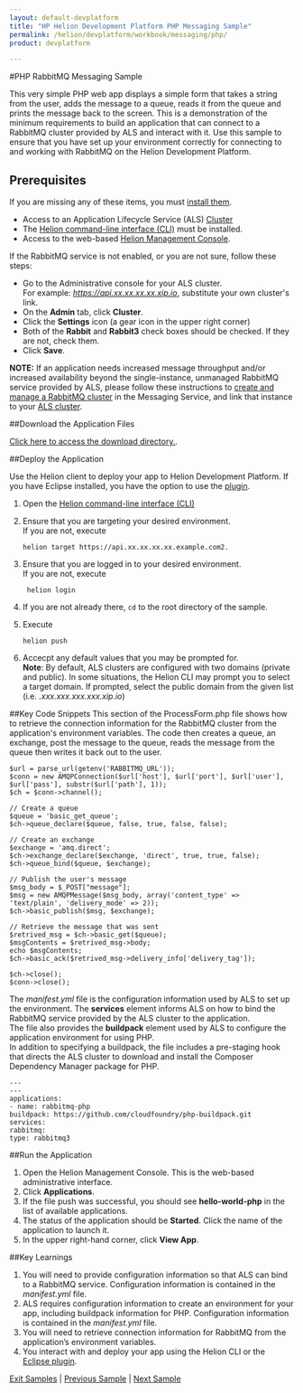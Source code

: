 ```yaml
---
layout: default-devplatform
title: "HP Helion Development Platform PHP Messaging Sample"
permalink: /helion/devplatform/workbook/messaging/php/
product: devplatform

---
```

<!--PUBLISHED-->

#PHP RabbitMQ Messaging Sample

This very simple PHP web app displays a simple form that takes a string from the user, adds the message to a queue, reads it from the queue and prints the message back to the screen. This is a demonstration of the minimum requirements to build an application that can connect to a RabbitMQ cluster provided by ALS and interact with it. Use this sample to ensure that you have set up your environment correctly for connecting to and working with RabbitMQ on the Helion Development Platform. 

## Prerequisites
If you are missing any of these items, you must [install them](/helion/devplatform/appdev/).

- Access to an Application Lifecycle Service (ALS) [Cluster](/als/v1/admin/cluster/)
- The  [Helion command-line interface (CLI)](/als/v1/user/client/) must be installed.
- Access to the web-based [Helion Management Console](/als/v1/user/client/).

If the RabbitMQ service is not enabled, or you are not sure, follow these steps:

- Go to the Administrative console for your ALS cluster. <br>For example: *https://api.xx.xx.xx.xx.xip.io*, substitute your own cluster's link.
- On the **Admin** tab, click **Cluster**.
- Click the **Settings** icon (a gear icon in the upper right corner)
- Both of the **Rabbit** and **Rabbit3** check boxes should be checked. If they are not, check them.
- Click **Save**.

**NOTE:** If an application needs increased message throughput and/or increased availability beyond the single-instance, unmanaged RabbitMQ service provided by ALS, please follow these instructions to [create and manage a RabbitMQ cluster](/helion/devplatform/messageservice/) in the Messaging Service, and link that instance to your [ALS cluster](/helion/devplatform/msgaas/als/).


##Download the Application Files

[Click here to access the download directory.](https://github.com/HelionDevPlatform/helion-rabbitmq-php/).

##Deploy the Application

Use the Helion client to deploy your app to Helion Development Platform.  If you have Eclipse installed, you have the option to use the [plugin](/helion/devplatform/eclipse/).

1.	Open the [Helion command-line interface (CLI)](/als/v1/user/reference/client-ref/)
3.	Ensure that you are targeting your desired environment.  <br> If you are not, execute
	
		helion target https://api.xx.xx.xx.xx.example.com2.	


1. Ensure that you are logged in to your desired environment.  <br>If you are not, execute
	
		helion login
		
4.	If you are not already there, `cd` to the root directory of the sample.
5.	Execute 
	
		helion push
	
6.	Accecpt any default values that you may be prompted for. <br>**Note**: By default, ALS clusters are configured with two domains (private and public). In some situations, the Helion CLI may prompt you to select a target domain. If prompted, select the public domain from the given list (i.e. *<app-name>.xxx.xxx.xxx.xxx.xip.io*)

##Key Code Snippets
This section of the ProcessForm.php file shows how to retrieve the connection information for the RabbitMQ cluster from the application's environment variables. The code then creates a queue, an exchange, post the message to the queue, reads the message from the queue then writes it back out to the user.

	$url = parse_url(getenv('RABBITMQ_URL'));
	$conn = new AMQPConnection($url['host'], $url['port'], $url['user'], $url['pass'], substr($url['path'], 1));
	$ch = $conn->channel();

	// Create a queue
	$queue = 'basic_get_queue';
	$ch->queue_declare($queue, false, true, false, false); 

	// Create an exchange
	$exchange = 'amq.direct';
	$ch->exchange_declare($exchange, 'direct', true, true, false);
	$ch->queue_bind($queue, $exchange);

	// Publish the user's message
	$msg_body = $_POST["message"];
	$msg = new AMQPMessage($msg_body, array('content_type' => 'text/plain', 'delivery_mode' => 2));
	$ch->basic_publish($msg, $exchange);

	// Retrieve the message that was sent
	$retrived_msg = $ch->basic_get($queue);
	$msgContents = $retrived_msg->body;
	echo $msgContents;
	$ch->basic_ack($retrived_msg->delivery_info['delivery_tag']);

	$ch->close();
	$conn->close(); 

 The *manifest.yml* file is the configuration information used by ALS to set up the environment. The **services** element informs ALS on how to bind the RabbitMQ service provided by the ALS cluster to the application. <br>The file also provides the **buildpack** element used by ALS to configure the application environment for using PHP.<br>In addition to specifying a buildpack, the file includes a pre-staging hook that directs the ALS cluster to download and install the Composer Dependency Manager package for PHP. 

	---
	---
	applications:
	- name: rabbitmq-php
	buildpack: https://github.com/cloudfoundry/php-buildpack.git
	services:
	rabbitmq:
	type: rabbitmq3 




##Run the Application
1. Open the Helion Management Console. This is the web-based administrative interface.
1. Click **Applications**.
1. If the file push was successful, you should see **hello-world-php** in the list of available applications.
1. The status of the application should be **Started**. Click the name of the application to launch it.
1. In the upper right-hand corner, click **View App**.


##Key Learnings
1. You will need to provide configuration information so that ALS can bind to a RabbitMQ service. Configuration information is contained in the *manifest.yml* file.
1. ALS requires configuration information to create an environment for your app, including buildpack information for PHP. Configuration information is contained in the *manifest.yml* file.
1. You will need to retrieve connection information for RabbitMQ from the application’s environment variables.
1. You interact with and deploy your app using the Helion CLI or the [Eclipse plugin](/helion/devplatform/eclipse/).

[Exit Samples](/helion/devplatform/appdev) | [Previous Sample](/helion/devplatform/workbook/database/php/) | [Next Sample](/helion/devplatform/workbook/helloworld/php/)
 

